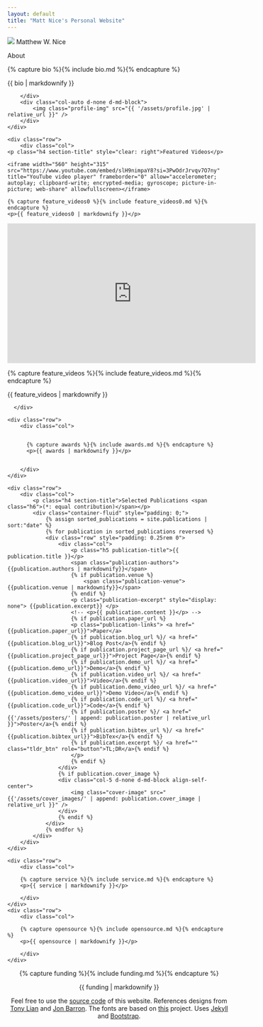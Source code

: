 ```yaml
---
layout: default
title: "Matt Nice's Personal Website"
---
```


<main role="main" class="container-sm" style="max-width: 1080px">
    <div class="row">
        <div class="col">
            <p class="h1 mt-5 page-title">
                <img class="profile-img-small d-md-none" src="{{ '/assets/profile.jpg' | relative_url }}" />
                <span style="clear: right">Matthew W. Nice</span>
            </p>
            <p class="h4 section-title" style="clear: right">About</p>
            {% capture bio %}{% include bio.md %}{% endcapture %}
            <p>{{ bio | markdownify }}</p>

        </div>
        <div class="col-auto d-none d-md-block">
            <img class="profile-img" src="{{ '/assets/profile.jpg' | relative_url }}" />
        </div>
    </div>

    <div class="row">
        <div class="col">
    <p class="h4 section-title" style="clear: right">Featured Videos</p>

    <iframe width="560" height="315" src="https://www.youtube.com/embed/slH9nimpaY8?si=3PwOdrJrvqv7O7ny" title="YouTube video player" frameborder="0" allow="accelerometer; autoplay; clipboard-write; encrypted-media; gyroscope; picture-in-picture; web-share" allowfullscreen></iframe>

    {% capture feature_videos0 %}{% include feature_videos0.md %}{% endcapture %}
    <p>{{ feature_videos0 | markdownify }}</p>

  <iframe width="560" height="315" src="https://www.youtube.com/embed/gFwJfEvnogI?si=T1jwTFf3AnHoIrxM" title="YouTube video player" frameborder="0" allow="accelerometer; autoplay; clipboard-write; encrypted-media; gyroscope; picture-in-picture; web-share" allowfullscreen></iframe>

  {% capture feature_videos %}{% include feature_videos.md %}{% endcapture %}
  <p>{{ feature_videos | markdownify }}</p>

      </div>
  </div>

    <div class="row">
        <div class="col">


          {% capture awards %}{% include awards.md %}{% endcapture %}
          <p>{{ awards | markdownify }}</p>


        </div>
    </div>

    <div class="row">
        <div class="col">
            <p class="h4 section-title">Selected Publications <span class="h6">(*: equal contribution)</span></p>
            <div class="container-fluid" style="padding: 0;">
                {% assign sorted_publications = site.publications | sort:"date" %}
                {% for publication in sorted_publications reversed %}
                <div class="row" style="padding: 0.25rem 0">
                    <div class="col">
                        <p class="h5 publication-title">{{ publication.title }}</p>
                        <span class="publication-authors">{{publication.authors | markdownify}}</span>
                        {% if publication.venue %}
                            <span class="publication-venue">{{publication.venue | markdownify}}</span>
                        {% endif %}
                        <p class="publication-excerpt" style="display: none"> {{publication.excerpt}} </p>
                        <!-- <p>{{ publication.content }}</p> -->
                        {% if publication.paper_url %}
                        <p class="publication-links"> <a href="{{publication.paper_url}}">Paper</a>
                        {% if publication.blog_url %}/ <a href="{{publication.blog_url}}">Blog Post</a>{% endif %}
                        {% if publication.project_page_url %}/ <a href="{{publication.project_page_url}}">Project Page</a>{% endif %}
                        {% if publication.demo_url %}/ <a href="{{publication.demo_url}}">Demo</a>{% endif %}
                        {% if publication.video_url %}/ <a href="{{publication.video_url}}">Video</a>{% endif %}
                        {% if publication.demo_video_url %}/ <a href="{{publication.demo_video_url}}">Demo Video</a>{% endif %}
                        {% if publication.code_url %}/ <a href="{{publication.code_url}}">Code</a>{% endif %}
                        {% if publication.poster %}/ <a href="{{'/assets/posters/' | append: publication.poster | relative_url }}">Poster</a>{% endif %}
                        {% if publication.bibtex_url %}/ <a href="{{publication.bibtex_url}}">BibTex</a>{% endif %}
                        {% if publication.excerpt %}/ <a href="" class="tldr_btn" role="button">TL;DR</a>{% endif %}
                        </p>
                        {% endif %}
                    </div>
                    {% if publication.cover_image %}
                    <div class="col-5 d-none d-md-block align-self-center">
                        <img class="cover-image" src="{{'/assets/cover_images/' | append: publication.cover_image | relative_url }}" />
                    </div>
                    {% endif %}
                </div>
                {% endfor %}
            </div>
        </div>
    </div>

    <div class="row">
        <div class="col">

        {% capture service %}{% include service.md %}{% endcapture %}
        <p>{{ service | markdownify }}</p>

        </div>
    </div>
    <div class="row">
        <div class="col">

        {% capture opensource %}{% include opensource.md %}{% endcapture %}
        <p>{{ opensource | markdownify }}</p>

        </div>
    </div>
</main>

<footer class="footer">
    <div class="container-sm">
        <div class="row">
            <div class="col" style="text-align: center">
            <span class="text-muted">
            {% capture funding %}{% include funding.md %}{% endcapture %}
            <p>{{ funding | markdownify }}</p>
            </span>
                <span class="text-muted">
                    Feel free to use the <a href="https://github.com/MatthewNice/MatthewNice.github.io">source code</a> of this website. References designs from <a href="https://github.com/TonyLianLong/websitev2">Tony Lian</a> and <a href="https://github.com/jonbarron/website">Jon Barron</a>. The fonts are based on <a href="https://checkmyworking.com/cm-web-fonts/">this</a> project. Uses <a href="https://github.com/jekyll/jekyll">Jekyll</a> and <a href="https://getbootstrap.com/">Bootstrap</a>.
                </span>
            </div>
        </div>
    </div>
</footer>
